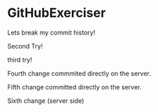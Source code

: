 # GitHubExerciser

Lets break my commit history!
 
 Second Try!

third try!

Fourth change commmited directly on the server.

Fifth change committed directly on the server.

Sixth change (server side)
